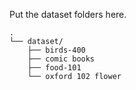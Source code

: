 Put the dataset folders here.

```
.
└── dataset/
    ├── birds-400
    ├── comic books
    ├── food-101
    └── oxford 102 flower
```